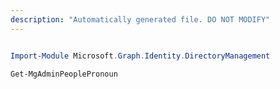 ```yaml
---
description: "Automatically generated file. DO NOT MODIFY"
---
```


```powershell

Import-Module Microsoft.Graph.Identity.DirectoryManagement

Get-MgAdminPeoplePronoun

```
